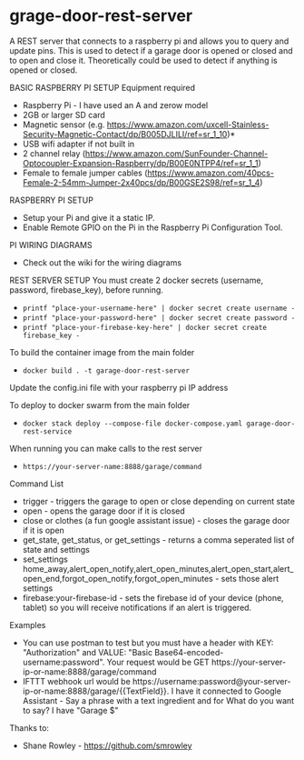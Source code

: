 grage-door-rest-server
===============

A REST server that connects to a raspberry pi and allows you to query and update pins. This is used to detect if a garage door is opened or closed and to open and close it. Theoretically could be used to detect if anything is opened or closed.

BASIC RASPBERRY PI SETUP
Equipment required
* Raspberry Pi - I have used an A and zerow model
* 2GB or larger SD card
* Magnetic sensor (e.g. https://www.amazon.com/uxcell-Stainless-Security-Magnetic-Contact/dp/B005DJLILI/ref=sr_1_10)*
* USB wifi adapter if not built in
* 2 channel relay (https://www.amazon.com/SunFounder-Channel-Optocoupler-Expansion-Raspberry/dp/B00E0NTPP4/ref=sr_1_1)
* Female to female jumper cables (https://www.amazon.com/40pcs-Female-2-54mm-Jumper-2x40pcs/dp/B00GSE2S98/ref=sr_1_4)

RASPBERRY PI SETUP
* Setup your Pi and give it a static IP.
* Enable Remote GPIO on the Pi in the Raspberry Pi Configuration Tool.

PI WIRING DIAGRAMS
* Check out the wiki for the wiring diagrams

REST SERVER SETUP
You must create 2 docker secrets (username, password, firebase_key), before running.
 * `printf "place-your-username-here" | docker secret create username -`
 * `printf "place-your-password-here" | docker secret create password -`
 * `printf "place-your-firebase-key-here" | docker secret create firebase_key -`
 
To build the container image from the main folder
 * `docker build . -t garage-door-rest-server`
 
Update the config.ini file with your raspberry pi IP address
 
To deploy to docker swarm from the main folder
 * `docker stack deploy --compose-file docker-compose.yaml garage-door-rest-service`
 
When running you can make calls to the rest server
 * `https://your-server-name:8888/garage/command`
 
Command List
 * trigger - triggers the garage to open or close depending on current state
 * open - opens the garage door if it is closed
 * close or clothes (a fun google assistant issue) - closes the garage door if it is open
 * get_state, get_status, or get_settings - returns a comma seperated list of state and settings
 * set_settings home_away,alert_open_notify,alert_open_minutes,alert_open_start,alert_open_end,forgot_open_notify,forgot_open_minutes - sets those alert settings
 * firebase:your-firebase-id - sets the firebase id of your device (phone, tablet) so you will receive notifications if an alert is triggered.
 
Examples
 * You can use postman to test but you must have a header with KEY: "Authorization" and VALUE: "Basic Base64-encoded-username:password". Your request would be GET https://your-server-ip-or-name:8888/garage/command 
 * IFTTT webhook url would be https://username:password@your-server-ip-or-name:8888/garage/{{TextField}}. I have it connected to Google Assistant - Say a phrase with a text ingredient and for What do you want to say? I have "Garage $"
 
Thanks to:
* Shane Rowley - https://github.com/smrowley
